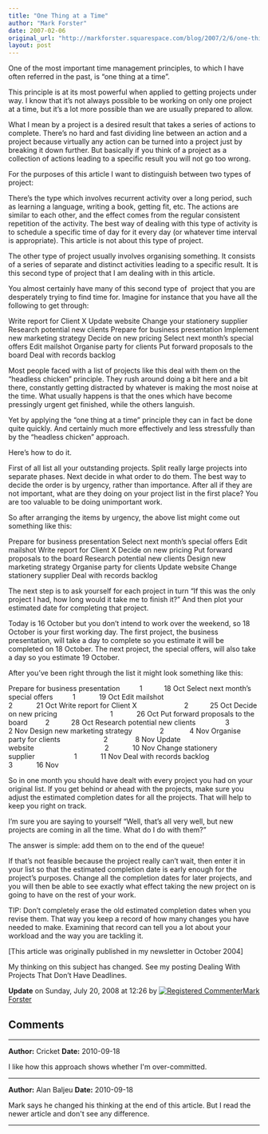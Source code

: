 ```yaml
---
title: "One Thing at a Time"
author: "Mark Forster"
date: 2007-02-06
original_url: "http://markforster.squarespace.com/blog/2007/2/6/one-thing-at-a-time.html"
layout: post
---
```


One of the most important time management principles, to which I have often referred in the past, is “one thing at a time”.

This principle is at its most powerful when applied to getting projects under way. I know that it’s not always possible to be working on only one project at a time, but it’s a lot more possible than we are usually prepared to allow.

What I mean by a project is a desired result that takes a series of actions to complete. There’s no hard and fast dividing line between an action and a project because virtually any action can be turned into a project just by breaking it down further. But basically if you think of a project as a collection of actions leading to a specific result you will not go too wrong.

For the purposes of this article I want to distinguish between two types of project:

There’s the type which involves recurrent activity over a long period, such as learning a language, writing a book, getting fit, etc. The actions are similar to each other, and the effect comes from the regular consistent repetition of the activity. The best way of dealing with this type of activity is to schedule a specific time of day for it every day (or whatever time interval is appropriate). This article is not about this type of project.

The other type of project usually involves organising something. It consists of a series of separate and distinct activities leading to a specific result. It is this second type of project that I am dealing with in this article.

You almost certainly have many of this second type of  project that you are desperately trying to find time for. Imagine for instance that you have all the following to get through:

Write report for Client X Update website Change your stationery supplier Research potential new clients Prepare for business presentation Implement new marketing strategy Decide on new pricing Select next month’s special offers Edit mailshot Organise party for clients Put forward proposals to the board Deal with records backlog

Most people faced with a list of projects like this deal with them on the “headless chicken” principle. They rush around doing a bit here and a bit there, constantly getting distracted by whatever is making the most noise at the time. What usually happens is that the ones which have become pressingly urgent get finished, while the others languish.

Yet by applying the “one thing at a time” principle they can in fact be done quite quickly. And certainly much more effectively and less stressfully than by the “headless chicken” approach.

Here’s how to do it.

First of all list all your outstanding projects. Split really large projects into separate phases. Next decide in what order to do them. The best way to decide the order is by urgency, rather than importance. After all if they are not important, what are they doing on your project list in the first place? You are too valuable to be doing unimportant work.

So after arranging the items by urgency, the above list might come out something like this:

Prepare for business presentation Select next month’s special offers Edit mailshot Write report for Client X Decide on new pricing Put forward proposals to the board Research potential new clients Design new marketing strategy Organise party for clients Update website Change stationery supplier Deal with records backlog

The next step is to ask yourself for each project in turn “If this was the only project I had, how long would it take me to finish it?” And then plot your estimated date for completing that project.

Today is 16 October but you don’t intend to work over the weekend, so 18 October is your first working day. The first project, the business presentation, will take a day to complete so you estimate it will be completed on 18 October. The next project, the special offers, will also take a day so you estimate 19 October.

After you’ve been right through the list it might look something like this:

Prepare for business presentation          1           18 Oct Select next month’s special offers          1            19 Oct Edit mailshot                                        2            21 Oct Write report for Client X                        2           25 Oct Decide on new pricing                           1            26 Oct Put forward proposals to the board         2           28 Oct Research potential new clients               3              2 Nov Design new marketing strategy              2             4 Nov Organise party for clients                      2              8 Nov Update website                                    2            10 Nov Change stationery supplier                    1            11 Nov Deal with records backlog                     3            16 Nov

So in one month you should have dealt with every project you had on your original list. If you get behind or ahead with the projects, make sure you adjust the estimated completion dates for all the projects. That will help to keep you right on track.

I’m sure you are saying to yourself “Well, that’s all very well, but new projects are coming in all the time. What do I do with them?”

The answer is simple: add them on to the end of the queue!

If that’s not feasible because the project really can’t wait, then enter it in your list so that the estimated completion date is early enough for the project’s purposes. Change all the completion dates for later projects, and you will then be able to see exactly what effect taking the new project on is going to have on the rest of your work.

TIP: Don’t completely erase the old estimated completion dates when you revise them. That way you keep a record of how many changes you have needed to make. Examining that record can tell you a lot about your workload and the way you are tackling it.

[This article was originally published in my newsletter in October 2004]

My thinking on this subject has changed. See my posting Dealing With Projects That Don’t Have Deadlines.

**Update** on Sunday, July 20, 2008 at 12:26 by
[![Registered Commenter](/universal/images/transparent.png "Registered Commenter")Mark Forster](/member/markforster "Registered Commenter")


## Comments

---

**Author:** Cricket
**Date:** 2010-09-18

I like how this approach shows whether I'm over-committed.

---

**Author:** Alan Baljeu
**Date:** 2010-09-18

Mark says he changed his thinking at the end of this article. But I read the newer article and don't see any difference.

---
